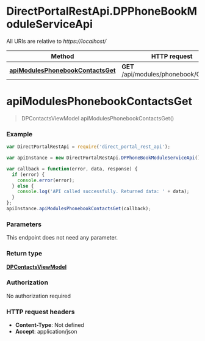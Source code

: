 # DirectPortalRestApi.DPPhoneBookModuleServiceApi

All URIs are relative to *https://localhost/*

Method | HTTP request | Description
------------- | ------------- | -------------
[**apiModulesPhonebookContactsGet**](DPPhoneBookModuleServiceApi.md#apiModulesPhonebookContactsGet) | **GET** /api/modules/phonebook/Contacts | 


<a name="apiModulesPhonebookContactsGet"></a>
# **apiModulesPhonebookContactsGet**
> DPContactsViewModel apiModulesPhonebookContactsGet()



### Example
```javascript
var DirectPortalRestApi = require('direct_portal_rest_api');

var apiInstance = new DirectPortalRestApi.DPPhoneBookModuleServiceApi();

var callback = function(error, data, response) {
  if (error) {
    console.error(error);
  } else {
    console.log('API called successfully. Returned data: ' + data);
  }
};
apiInstance.apiModulesPhonebookContactsGet(callback);
```

### Parameters
This endpoint does not need any parameter.

### Return type

[**DPContactsViewModel**](DPContactsViewModel.md)

### Authorization

No authorization required

### HTTP request headers

 - **Content-Type**: Not defined
 - **Accept**: application/json

